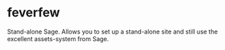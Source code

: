 # feverfew
Stand-alone Sage. Allows you to set up a stand-alone site and still use the excellent assets-system from Sage.
